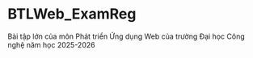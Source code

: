 # BTLWeb_ExamReg
 Bài tập lớn của môn Phát triển Ứng dụng Web của trường Đại học Công nghệ năm học 2025-2026
